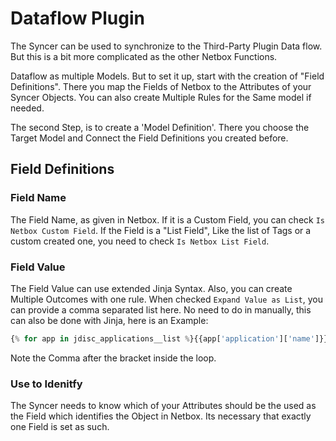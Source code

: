 # Dataflow Plugin

The Syncer can be used to synchronize to the Third-Party Plugin Data flow.
But this is a bit more complicated as the other Netbox Functions.

Dataflow as multiple Models. But to set it up, start with the creation of "Field Definitions".
There you map the Fields of Netbox to the Attributes of your Syncer Objects. You can also create Multiple Rules for the Same model if needed.

The second Step, is to create a 'Model Definition'. There you choose the Target Model and Connect the Field Definitions you created before.

## Field Definitions


### Field Name
The Field Name, as given in Netbox. If it is a Custom Field, you can check `Is Netbox Custom Field`.  If the Field is a "List Field", Like the list of Tags or a custom created one, you need to check `Is Netbox List Field`.

### Field Value
The Field Value can use extended Jinja Syntax. Also, you can create Multiple Outcomes with one rule. When checked `Expand Value as List`, you can provide a comma separated list here. No need to do in manually, this can also be done with Jinja, here is an Example:

```python
{% for app in jdisc_applications__list %}{{app['application']['name']}},{% endfor %}
```
Note the Comma after the bracket inside the loop.
### Use to Idenitfy
The Syncer needs to know which of your Attributes should be the used as the Field which identifies the Object in Netbox. Its necessary that exactly one Field is set as such.

